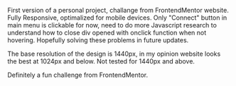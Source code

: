 First version of a personal project, challange from FrontendMentor website. Fully Responsive, optimalized for  mobile devices. Only "Connect" button in main menu is clickable for now, need to do more Javascript research to understand how to close div opened with onclick function when not hovering. Hopefully solving these problems in future updates.

The base resolution of the design is 1440px, in my opinion website looks the best at 1024px and below. Not tested for 1440px and above.

Definitely a fun challenge from FrontendMentor.